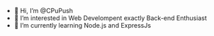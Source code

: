 - 👋 Hi, I’m @CPuPush
- 👀 I’m interested in Web Develompent exactly Back-end Enthusiast
- 🌱 I’m currently learning Node.js and ExpressJs

<!---
CPuPush/CPuPush is a ✨ special ✨ repository because its `README.md` (this file) appears on your GitHub profile.
You can click the Preview link to take a look at your changes.
--->
